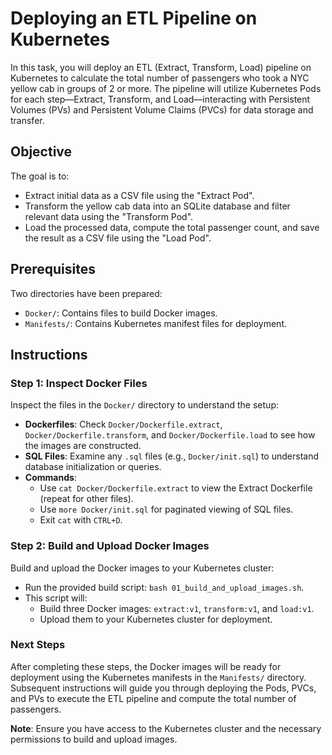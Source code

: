 # Deploying an ETL Pipeline on Kubernetes

In this task, you will deploy an ETL (Extract, Transform, Load) pipeline on Kubernetes to calculate the total number of passengers who took a NYC yellow cab in groups of 2 or more. The pipeline will utilize Kubernetes Pods for each step—Extract, Transform, and Load—interacting with Persistent Volumes (PVs) and Persistent Volume Claims (PVCs) for data storage and transfer.

## Objective
The goal is to:
- Extract initial data as a CSV file using the "Extract Pod".
- Transform the yellow cab data into an SQLite database and filter relevant data using the "Transform Pod".
- Load the processed data, compute the total passenger count, and save the result as a CSV file using the "Load Pod".

## Prerequisites
Two directories have been prepared:
- `Docker/`: Contains files to build Docker images.
- `Manifests/`: Contains Kubernetes manifest files for deployment.

## Instructions

### Step 1: Inspect Docker Files
Inspect the files in the `Docker/` directory to understand the setup:
- **Dockerfiles**: Check `Docker/Dockerfile.extract`, `Docker/Dockerfile.transform`, and `Docker/Dockerfile.load` to see how the images are constructed.
- **SQL Files**: Examine any `.sql` files (e.g., `Docker/init.sql`) to understand database initialization or queries.
- **Commands**:
  - Use `cat Docker/Dockerfile.extract` to view the Extract Dockerfile (repeat for other files).
  - Use `more Docker/init.sql` for paginated viewing of SQL files.
  - Exit `cat` with `CTRL+D`.

### Step 2: Build and Upload Docker Images
Build and upload the Docker images to your Kubernetes cluster:
- Run the provided build script: `bash 01_build_and_upload_images.sh`.
- This script will:
  - Build three Docker images: `extract:v1`, `transform:v1`, and `load:v1`.
  - Upload them to your Kubernetes cluster for deployment.

### Next Steps
After completing these steps, the Docker images will be ready for deployment using the Kubernetes manifests in the `Manifests/` directory. Subsequent instructions will guide you through deploying the Pods, PVCs, and PVs to execute the ETL pipeline and compute the total number of passengers.

**Note**: Ensure you have access to the Kubernetes cluster and the necessary permissions to build and upload images.